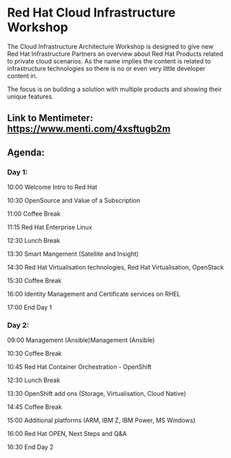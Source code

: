# Red Hat Cloud Infrastructure Workshop

The Cloud Infrastructure Architecture Workshop is designed to give new Red Hat Infrastructure Partners an overview about Red Hat Products related to private cloud scenarios. As the name implies the content is related to infrastructure technologies so there is no or even very little developer content in. 

The focus is on building a solution with multiple products and showing their unique features. 

## Link to Mentimeter: https://www.menti.com/4xsftugb2m

## Agenda:

### Day 1:        

10:00 Welcome Intro to Red Hat

10:30 OpenSource and Value of a Subscription

11:00 Coffee Break

11:15 Red Hat Enterprise Linux 

12:30 Lunch Break

13:30 Smart Mangement (Satellite and Insight)
 
14:30 Red Hat Virtualisation technologies, Red Hat Virtualisation, OpenStack

15:30 Coffee Break 

16:00 Identity Management and Certificate services on RHEL

17:00 End Day 1

### Day 2:        

09:00 Management (Ansible)Management (Ansible)

10:30 Coffee Break

10:45 Red Hat Container Orchestration - OpenShift

12:30 Lunch Break

13:30 OpenShift add ons (Storage, Virtualisation, Cloud Native)

14:45 Coffee Break

15:00 Additional platforms (ARM, IBM Z, IBM Power, MS Windows)

16:00 Red Hat OPEN, Next Steps and Q&A        

16:30 End Day 2
